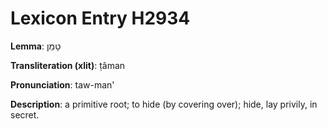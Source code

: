 # Lexicon Entry H2934

**Lemma**: טָמַן

**Transliteration (xlit)**: ṭâman

**Pronunciation**: taw-man'

**Description**:
a primitive root; to hide (by covering over); hide, lay privily, in secret.
